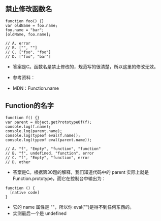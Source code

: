 ## 禁止修改函数名

```
function foo() {}
var oldName = foo.name;
foo.name = "bar";
[oldName, foo.name];

// A. error
// B. ["", ""]
// C. ["foo", "foo"]
// D. ["foo", "bar"]
```

- 答案是C。函数名是禁止修改的，规范写的很清楚，所以这里的修改无效。

- 参考资料：
- MDN：Function.name

## Function的名字

```
function f() {}
var parent = Object.getPrototypeOf(f);
console.log(f.name);
console.log(parent.name);
console.log(typeof eval(f.name));
console.log(typeof eval(parent.name));

// A. "f", "Empty", "function", "function"
// B. "f", undefined, "function", error
// C. "f", "Empty", "function", error
// D. other
```

- 答案是C。根据第30题的解释，我们知道代码中的 parent 实际上就是 Function.prototype，而它在控制台中输出为：
```
function () {
  [native code]
}
```
- 它的 name 属性是 ""，所以你 eval("")是得不到任何东西的。
- 实测最后一个是 undefined
